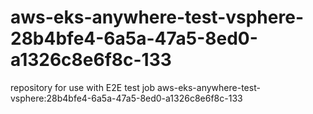 # aws-eks-anywhere-test-vsphere-28b4bfe4-6a5a-47a5-8ed0-a1326c8e6f8c-133
repository for use with E2E test job aws-eks-anywhere-test-vsphere:28b4bfe4-6a5a-47a5-8ed0-a1326c8e6f8c-133
